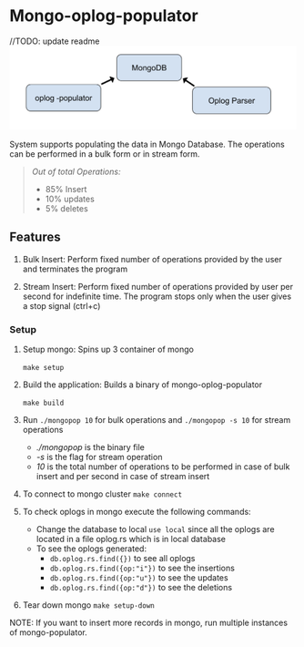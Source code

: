 # Mongo-oplog-populator

//TODO: update readme
![mongo-oplog-flow](assets/MongoDb-oplog-populator.png)


 System supports populating the data in Mongo Database. The operations can be performed in a bulk form or in stream form.

> *Out of total Operations:*
  > - 85% Insert
  > - 10% updates
  > - 5% deletes

## Features
1. Bulk Insert: Perform fixed number of operations provided by the user and terminates the program

2. Stream Insert: Perform fixed number of operations provided by user per second for indefinite time. The program stops only when the user gives a stop signal (ctrl+c) 

### Setup 
1. Setup mongo: Spins up 3 container of mongo
  
   `make setup`

2. Build the application: Builds a binary of mongo-oplog-populator
   
   `make build`

2.  Run `./mongopop 10` for bulk operations  and 
        `./mongopop -s 10` for stream operations
     *  *./mongopop* is the binary file
     *  *-s* is the flag for stream operation
     *  *10* is the total number of operations to be performed in case of bulk insert and per second in case of stream insert
    

3. To connect to mongo cluster `make connect`

4. To check oplogs in mongo execute the following commands:
    - Change the database to local `use local` since all the oplogs are located in a file oplog.rs which is in local database
    - To see the oplogs generated:
      *  `db.oplog.rs.find({})` to see all oplogs
      *  `db.oplog.rs.find({op:"i"})` to see the insertions
      *  `db.oplog.rs.find({op:"u"})` to see the updates
      *  `db.oplog.rs.find({op:"d"})` to see the deletions

6. Tear down mongo
    `make setup-down`


NOTE: If you want to insert more records in mongo, run multiple instances of mongo-populator.
